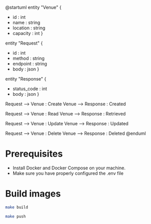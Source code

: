 @startuml
entity "Venue" {
  * id : int
  * name : string
  * location : string
  * capacity : int
}

entity "Request" {
  * id : int
  * method : string
  * endpoint : string
  * body : json
}

entity "Response" {
  * status_code : int
  * body : json
}

Request --> Venue : Create
Venue --> Response : Created

Request --> Venue : Read
Venue --> Response : Retrieved

Request --> Venue : Update
Venue --> Response : Updated

Request --> Venue : Delete
Venue --> Response : Deleted
@enduml

# Prerequisites

- Install Docker and Docker Compose on your machine.
- Make sure you have properly configured the .env file

# Build images
```bash
make build
```

```bash
make push
```
